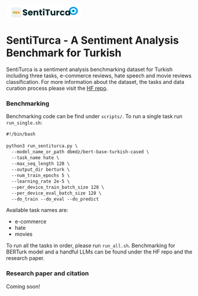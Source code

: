 <img src="https://raw.githubusercontent.com/turkish-nlp-suite/.github/main/profile/sentiturcalogo.png"  width="40%" height="40%">

# SentiTurca - A Sentiment Analysis Benchmark for Turkish

SentiTurca is a sentiment analysis benchmarking dataset for Turkish including three tasks, e-commerce reviews, hate speech and movie reviews classification. For more information about the dataset, the tasks and data curation process please visit the [HF repo](https://huggingface.co/datasets/turkish-nlp-suite/SentiTurca).


### Benchmarking
Benchmarking code can be find under `scripts/`. To run a single task run `run_single.sh`:


```
#!/bin/bash

python3 run_sentiturca.py \
  --model_name_or_path dbmdz/bert-base-turkish-cased \
  --task_name hate \
  --max_seq_length 128 \
  --output_dir berturk \
  --num_train_epochs 5 \
  --learning_rate 2e-5 \
  --per_device_train_batch_size 128 \
  --per_device_eval_batch_size 128 \
  --do_train --do_eval --do_predict
```

Available task names are:

- e-commerce
- hate
- movies


To run all the tasks in order, please run `run_all.sh`. Benchmarking for BERTurk model and a handful LLMs can be found under the HF repo and the research paper.



### Research paper and citation
Coming soon!
